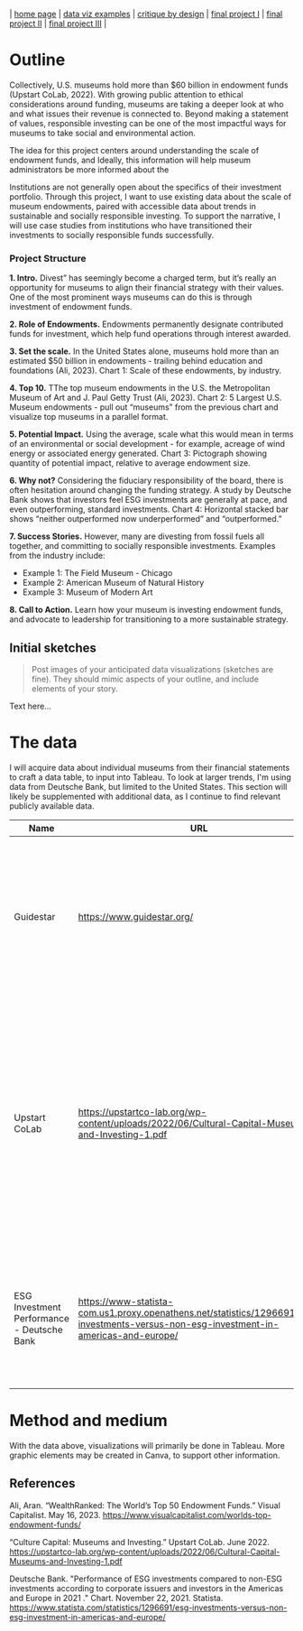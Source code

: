 | [home page](https://cmustudent.github.io/tswd-portfolio-templates/) | [data viz examples](dataviz-examples) | [critique by design](critique-by-design) | [final project I](final-project-part-one) | [final project II](final-project-part-two) | [final project III](final-project-part-three) |

# Outline
Collectively, U.S. museums hold more than $60 billion in endowment funds (Upstart CoLab, 2022). With growing public attention to ethical considerations around funding, museums are taking a deeper look at who and what issues their revenue is connected to. Beyond making a statement of values, responsible investing can be one of the most impactful ways for museums to take social and environmental action. 

The idea for this project centers around understanding the scale of endowment funds, and   Ideally, this information will help museum administrators be more informed about the 

Institutions are not generally open about the specifics of their investment portfolio. Through this project, I want to use existing data about the scale of museum endowments, paired with accessible data about trends in sustainable and socially responsible investing. To support the narrative, I will use case studies from institutions who have transitioned their investments to socially responsible funds successfully.

### Project Structure

**1. Intro.** Divest” has seemingly become a charged term, but it’s really an opportunity for museums to align their financial strategy with their values. One of the most prominent ways museums can do this is through investment of endowment funds. 

**2. Role of Endowments.**  Endowments permanently designate contributed funds for investment, which help fund operations through interest awarded. 

**3. Set the scale.** In the United States alone, museums hold more than an estimated $50 billion in endowments - trailing behind education and foundations (Ali, 2023). Chart 1: Scale of these endowments, by industry.

**4. Top 10.** TThe top museum endowments in the U.S. the Metropolitan Museum of Art and J. Paul Getty Trust (Ali, 2023). Chart 2: 5 Largest U.S. Museum endowments - pull out “museums” from the previous chart and visualize top museums in a parallel format.

**5. Potential Impact.**  Using the average, scale what this would mean in terms of an environmental or social development - for example, acreage of wind energy or associated energy generated. Chart 3: Pictograph showing quantity of potential impact, relative to average endowment size. 

**6. Why not?** Considering the fiduciary responsibility of the board, there is often hesitation around changing the funding strategy. A study by Deutsche Bank shows that investors feel ESG investments are generally at pace, and even outperforming, standard investments. Chart 4: Horizontal stacked bar shows “neither outperformed now underperformed” and “outperformed.”

**7. Success Stories.** However, many are divesting from fossil fuels all together, and committing to socially responsible investments. Examples from the industry include:   

  -  Example 1: The Field Museum - Chicago
  -  Example 2: American Museum of Natural History
  -  Example 3: Museum of Modern Art

**8. Call to Action.** Learn how your museum is investing endowment funds, and advocate to leadership for transitioning to a more sustainable strategy.  

## Initial sketches
> Post images of your anticipated data visualizations (sketches are fine). They should mimic aspects of your outline, and include elements of your story.  

Text here...

# The data

I will acquire data about individual museums from their financial statements to craft a data table, to input into Tableau. To look at larger trends, I'm using data from Deutsche Bank, but limited to the United States. This section will likely be supplemented with additional data, as I continue to find relevant publicly available data.


| Name | URL | Description |
|------|-----|-------------|
|   Guidestar   |   https://www.guidestar.org/   |        Repository of IRS Form 990 data for U.S. nonprofit organizations. I'll use this information to collect specific information about the size of the top museum endowments.     |
|   Upstart CoLab   |  https://upstartco-lab.org/wp-content/uploads/2022/06/Cultural-Capital-Museums-and-Investing-1.pdf   |   Study of museum investments will be used to highlight known cultural industry trends in socially responsible investing. This report has interesting and relevant figures, though does not provide raw data for further analysis.     |
|  ESG Investment Performance -  Deutsche Bank   | https://www-statista-com.us1.proxy.openathens.net/statistics/1296691/esg-investments-versus-non-esg-investment-in-americas-and-europe/    |      This study showed the relationship in ESG investment performance relative to traditional invesments for both the U.S. and Europe.       |

# Method and medium
With the data above, visualizations will primarily be done in Tableau. More graphic elements may be created in Canva, to support other information. 


## References
Ali, Aran. “WealthRanked: The World’s Top 50 Endowment Funds.” Visual Capitalist. May 16, 2023. https://www.visualcapitalist.com/worlds-top-endowment-funds/ 

“Culture Capital: Museums and Investing.” Upstart CoLab. June 2022. https://upstartco-lab.org/wp-content/uploads/2022/06/Cultural-Capital-Museums-and-Investing-1.pdf

Deutsche Bank. "Performance of ESG investments compared to non-ESG investments according to corporate issuers and investors in the Americas and Europe in 2021 ." Chart. November 22, 2021. Statista. https://www.statista.com/statistics/1296691/esg-investments-versus-non-esg-investment-in-americas-and-europe/

